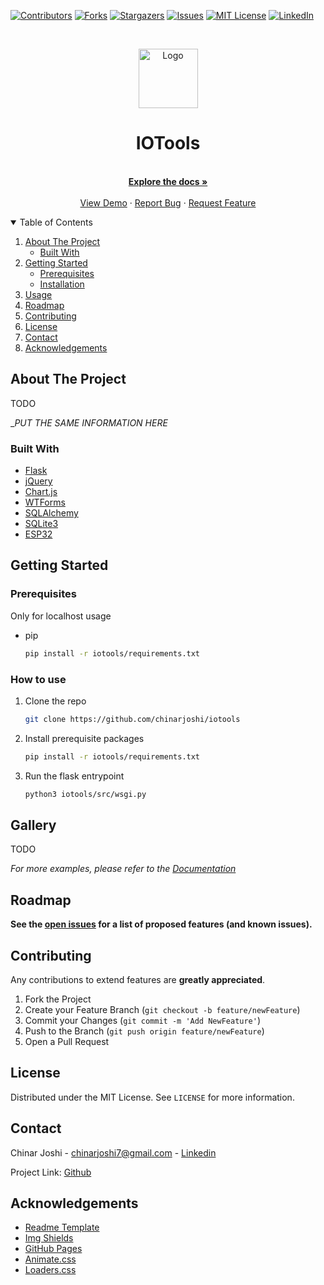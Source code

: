 [![Contributors][contributors-shield]][contributors-url]
[![Forks][forks-shield]][forks-url]
[![Stargazers][stars-shield]][stars-url]
[![Issues][issues-shield]][issues-url]
[![MIT License][license-shield]][license-url]
[![LinkedIn][linkedin-shield]][linkedin-url]

<!-- PROJECT LOGO -->
<br />

<p align="center">
  <a href="#">
    <img src="#" alt="Logo" width="95" height="95">
  </a>

  <h1 align="center">IOTools</h1>

  <p align="center">
    <br />
    <a href="https://github.com/chinarjoshi/iotools"><strong>Explore the docs »</strong></a>
    <br />
    <br />
    <a href="#">View Demo</a>
    ·
    <a href="https://github.com/chinarjoshi/iotools/issues">Report Bug</a>
    ·
    <a href="https://github.com/chinarjoshi/iotools/issues">Request Feature</a>
  </p>
</p>

<!-- TABLE OF CONTENTS -->
<details open="open">
  <summary>Table of Contents</summary>
  <ol>
    <li>
      <a href="#about-the-project">About The Project</a>
      <ul>
        <li><a href="#built-with">Built With</a></li>
      </ul>
    </li>
    <li>
      <a href="#getting-started">Getting Started</a>
      <ul>
        <li><a href="#prerequisites">Prerequisites</a></li>
        <li><a href="#installation">Installation</a></li>
      </ul>
    </li>
    <li><a href="#usage">Usage</a></li>
    <li><a href="#roadmap">Roadmap</a></li>
    <li><a href="#contributing">Contributing</a></li>
    <li><a href="#license">License</a></li>
    <li><a href="#contact">Contact</a></li>
    <li><a href="#acknowledgements">Acknowledgements</a></li>
  </ol>
</details>


<!-- ABOUT THE PROJECT -->
## About The Project
TODO

__PUT THE SAME INFORMATION HERE_






### Built With

* [Flask](https://flask.palletsprojects.com)
* [jQuery](https://jquery.com)
* [Chart.js](https://chartjs.org)
* [WTForms](https://wtforms.readthedocs.io)
* [SQLAlchemy](https://sqlalchemy.org)
* [SQLite3](https://sqlite.org)
* [ESP32](https://espressif.com/en/products/socs/esp32)

## Getting Started

### Prerequisites
Only for localhost usage

* pip
  ```sh
  pip install -r iotools/requirements.txt
  ```

### How to use

1. Clone the repo
   ```sh
   git clone https://github.com/chinarjoshi/iotools
   ```
2. Install prerequisite packages
   ```sh
   pip install -r iotools/requirements.txt
   ```
4. Run the flask entrypoint
   ```sh
   python3 iotools/src/wsgi.py
   ```

<!-- USAGE EXAMPLES -->
## Gallery

TODO

_For more examples, please refer to the [Documentation](https://github.com/chinarjoshi/iotools)_

<!-- ROADMAP -->
## Roadmap

__See the [open issues](https://github.com/chinarjoshi/iotools/issues) for a list of proposed features (and known issues).__
<br>

<!-- CONTRIBUTING -->
## Contributing

Any contributions to extend features are **greatly appreciated**.

1. Fork the Project
2. Create your Feature Branch (`git checkout -b feature/newFeature`)
3. Commit your Changes (`git commit -m 'Add NewFeature'`)
4. Push to the Branch (`git push origin feature/newFeature`)
5. Open a Pull Request

<!-- LICENSE -->
## License

Distributed under the MIT License. See `LICENSE` for more information.


<!-- CONTACT -->
## Contact

Chinar Joshi - chinarjoshi7@gmail.com - [Linkedin](https://linkedin.com/in/chinar-joshi-905493207/)

Project Link: [Github](https://github.com/chinarjoshi/iotools)


## Acknowledgements
* [Readme Template](https://github.com/othneildrew/Best-README-Template)
* [Img Shields](https://shields.io)
* [GitHub Pages](https://pages.github.com)
* [Animate.css](https://daneden.github.io/animate.css)
* [Loaders.css](https://connoratherton.com/loaders)

<!-- MARKDOWN LINKS & IMAGES -->
<!-- https://www.markdownguide.org/basic-syntax/#reference-style-links -->
[contributors-shield]: https://img.shields.io/github/contributors/chinarjoshi/iotools?style=for-the-badge
[contributors-url]: https://github.com/chinarjoshi/iotools/graphs/contributors
[forks-shield]: https://img.shields.io/github/forks/chinarjoshi/iotools?style=for-the-badge
[forks-url]: https://github.com/chinarjoshi/iotools/network/members
[stars-shield]: https://img.shields.io/github/stars/chinarjoshi/iotools?style=for-the-badge
[stars-url]: https://github.com/chinarjoshi/iotools/stargazers
[issues-shield]: https://img.shields.io/github/issues/chinarjoshi/iotools?style=for-the-badge
[issues-url]: https://github.com/chinarjoshi/iotools/issues
[license-shield]: https://img.shields.io/github/license/chinarjoshi/iotools?style=for-the-badge
[license-url]: https://github.com/chinarjoshi/iotools/blob/master/LICENSE
[linkedin-shield]: https://img.shields.io/badge/-LinkedIn-black.svg?style=for-the-badge&logo=linkedin&colorB=555
[linkedin-url]: https://www.linkedin.com/in/chinar-joshi-905493207/
[product-screenshot]: images/screenshot.png
